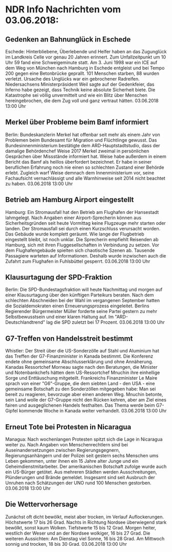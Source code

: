 # NDR Info Nachrichten vom 03.06.2018:


## Gedenken an Bahnunglück in Eschede
Eschede:		Hinterbliebene, Überlebende und Helfer haben an das Zugunglück im Landkreis Celle vor genau 20 Jahren erinnert. Zum Unfallzeitpunkt um 10 Uhr 59 fand eine Schweigeminute statt. Am 3. Juni 1998 war ein ICE auf dem Weg von München nach Hamburg in Eschede entgleist und bei Tempo 200 gegen eine Betonbrücke geprallt. 101 Menschen starben, 88 wurden verletzt. Ursache des Unglücks war ein gebrochener Radreifen. Niedersachsens Ministerpräsident Weil sagte auf der Gedenkfeier, das Inferno habe gezeigt, dass Technik keine absolute Sicherheit biete. Die Katastrophe sei völlig unvermittelt und wie ein Blitz über Menschen hereingebrochen, die dem Zug voll und ganz vertraut hätten. 03.06.2018 13:00 Uhr 

## Merkel über Probleme beim Bamf informiert
Berlin: Bundeskanzlerin Merkel hat offenbar seit mehr als einem Jahr von Problemen beim Bundesamt für Migration und Flüchtlinge gewusst. Das Bundesinnenministerium bestätigte dem ARD-Hauptstadtstudio, dass der damalige Behördenchef Weise 2017 Merkel zweimal in persönlichen Gesprächen über Missstände informiert hat. Weise habe außerdem in einem Bericht das Bamf als heillos überfordert bezeichnet. Er habe in seiner beruflichen Erfahrung noch nie einen so schlechten Zustand einer Behörde erlebt. Zugleich warf Weise demnach dem Innenministerium vor, seine Fachaufsicht vernachlässigt und alle Warnhinweise seit 2014 nicht beachtet zu haben. 03.06.2018 13:00 Uhr 

## Betrieb am Hamburg Airport eingestellt
Hamburg: Ein Stromausfall hat den Betrieb am Flughafen der Hansestadt lahmgelegt. Nach Angaben einer Airport-Sprecherin können aus Sicherheitsgründen seit heute Vormittag keine Flugzeuge mehr starten oder landen. Der Stromausfall sei durch einen Kurzschluss verursacht worden. Das Gebäude wurde komplett geräumt. Wie lange der Flugbetrieb eingestellt bleibt, ist noch unklar. Die Sprecherin empfiehlt Reisenden ab Hamburg, sich mit ihren Fluggesellschaften in Verbindung zu setzen. Vor dem Flughafengebäude spielten sich chaotische Szenen ab. Tausende Passagiere warteten auf Informationen. Deshalb wurde inzwischen auch die Zufahrt zum Flughafen in Fuhlsbüttel gesperrt. 03.06.2018 13:00 Uhr 

## Klausurtagung der SPD-Fraktion
Berlin: Die SPD-Bundestagsfraktion will heute Nachmittag und morgen auf einer Klausurtagung über den künftigen Parteikurs beraten. Nach dem schlechten Abschneiden bei der Wahl im vergangenen September hatten die Sozialdemokraten einen Erneuerungsprozess eingeleitet. Berlins Regierender Bürgermeister Müller forderte seine Partei gestern zu mehr Selbstbewusstsein und einer klaren Haltung auf. Im "ARD-Deutschlandtrend" lag die SPD zuletzt bei 17 Prozent. 03.06.2018 13:00 Uhr 

## G7-Treffen von Handelsstreit bestimmt
Whistler: Der Streit über die US-Sonderzölle auf Stahl und Aluminium hat das Treffen der G7-Finanzminister in Kanada bestimmt. Die Konferenz endete ohne gemeinsame Abschlusserklärung und ohne Annäherung. Kanadas Ressortchef Morneau sagte nach den Beratungen, die Minister und Notenbankchefs hätten dem US-Ressortchef Mnuchin ihre einhellige Sorge und Enttäuschung mitgeteilt. Frankreichs Finanzminister Le Maire sprach von einer "G6"-Gruppe, die dem siebten Land - den USA - eine gemeinsame Botschaft zu den Sonderzöllen mitgegeben habe: Man sei bereit zu reagieren, bevorzuge aber einen anderen Weg. Mnuchin betonte, sein Land wolle der G7-Gruppe nicht den Rücken kehren, aber am Ziel eines fairen und ausgeglichenen Handels festhalten. Das Thema werde beim G7-Gipfel kommende Woche in Kanada weiter verhandelt. 03.06.2018 13:00 Uhr 

## Erneut Tote bei Protesten in Nicaragua
Managua: Nach wochenlangen Protesten spitzt sich die Lage in Nicaragua weiter zu. Nach Angaben von Menschenrechtlern sind bei Auseinandersetzungen zwischen Regierungsgegnern, Regierungsanhängern und der Polizei seit gestern sechs Menschen ums Leben gekommen, unter ihnen ein 15 Jahre alter Junge und ein Geheimdienstmitarbeiter. Der amerikanischen Botschaft zufolge wurde auch ein US-Bürger getötet. Aus mehreren Städten werden Ausschreitungen, Plünderungen und Brände gemeldet. Insgesamt sind seit Ausbruch der Unruhen nach Schätzungen der UNO rund 100 Menschen gestorben. 03.06.2018 13:00 Uhr 

## Die Wettervorhersage
Zunächst oft dicht bewölkt, meist aber trocken, im Verlauf Auflockerungen. Höchstwerte 17 bis 26 Grad. Nachts in Richtung Nordsee überwiegend stark bewölkt, sonst kaum Wolken. Tiefstwerte 15 bis 12 Grad. Morgen heiter, westlich der Weser und an der Nordsee wolkiger, 16 bis 27 Grad. Die weiteren Aussichten: Am Dienstag viel Sonne, 16 bis 28 Grad. Am Mittwoch sonnig und trocken, 18 bis 30 Grad. 03.06.2018 13:00 Uhr 
